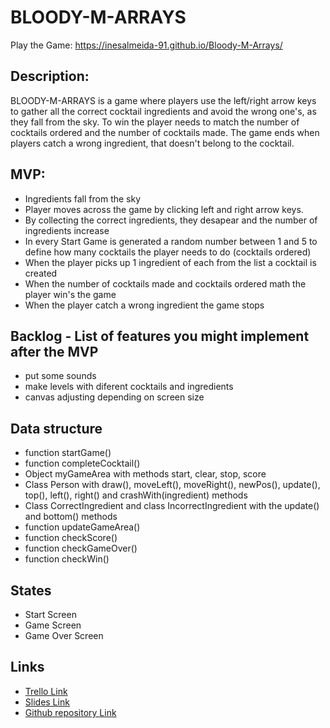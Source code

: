 # BLOODY-M-ARRAYS


Play the Game: https://inesalmeida-91.github.io/Bloody-M-Arrays/


## Description:
BLOODY-M-ARRAYS is a game where players use the left/right arrow keys to gather all the correct cocktail ingredients and avoid the wrong one's,  as they fall from the sky.
To win the player needs to match the number of cocktails ordered and the number of cocktails made.
The game ends when players catch a wrong ingredient, that doesn't belong to the cocktail.

## MVP:
- Ingredients fall from the sky 
- Player moves across the game by clicking left and right arrow keys.
- By collecting the correct ingredients, they desapear and the number of ingredients increase
- In every Start Game is generated a random number between 1 and 5 to define how many cocktails the player needs to do (cocktails ordered)
- When the player picks up 1 ingredient of each from the list a cocktail is created
- When the number of cocktails made and cocktails ordered math the player win's the game
- When the player catch a wrong ingredient the game stops

## Backlog - List of features you might implement after the MVP
- put some sounds
- make levels with diferent cocktails and ingredients
- canvas adjusting depending on screen size

## Data structure
- function startGame()
- function completeCocktail()
- Object myGameArea with methods start, clear, stop, score
- Class Person with draw(), moveLeft(), moveRight(), newPos(), update(), top(), left(), right() and crashWith(ingredient) methods
- Class CorrectIngredient and class IncorrectIngredient with the  update() and bottom() methods
- function updateGameArea()
- function checkScore()
- function checkGameOver()
- function checkWin() 

## States
- Start Screen
- Game Screen
- Game Over Screen


## Links
- [Trello Link](https://trello.com/b/mKUR0mgp/bloody-m-arrays)
- [Slides Link](http://slides.com)
- [Github repository Link](https://github.com/InesAlmeida-91/Bloody-M-Arrays) 
